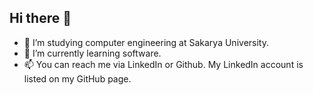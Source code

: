 ## Hi there 👋

- 🔭 I’m studying computer engineering at Sakarya University.
- 🌱 I’m currently learning software.
- 📫 You can reach me via LinkedIn or Github. My LinkedIn account is listed on my GitHub page.
